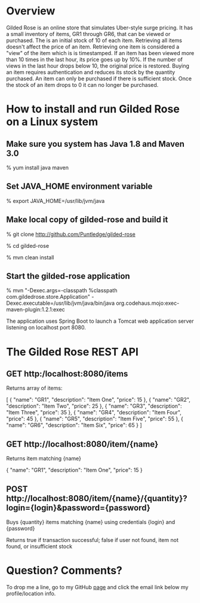 # Overview

Gilded Rose is an online store that simulates Uber-style surge pricing.
It has a small inventory of items, GR1 through GR6, that can be viewed or purchased.
The is an initial stock of 10 of each item.
Retrieving all items doesn't affect the price of an item.
Retrieving one item is considered a "view" of the item which is is timestamped.
If an item has been viewed more than 10 times in the last hour, its price goes up by 10%.
If the number of views in the last hour drops below 10, the original price is restored.
Buying an item requires authentication and reduces its stock by the quantity purchased.
An item can only be purchased if there is sufficient stock.
Once the stock of an item drops to 0 it can no longer be purchased.

# How to install and run Gilded Rose on a Linux system

## Make sure you system has Java 1.8 and Maven 3.0

% yum install java maven

## Set JAVA_HOME environment variable

% export JAVA_HOME=/usr/lib/jvm/java

## Make local copy of gilded-rose and build it

% git clone http://github.com/Puntledge/gilded-rose

% cd gilded-rose

% mvn clean install

## Start the gilded-rose application

% mvn "-Dexec.args=-classpath %classpath com.gildedrose.store.Application" -Dexec.executable=/usr/lib/jvm/java/bin/java org.codehaus.mojo:exec-maven-plugin:1.2.1:exec

The application uses Spring Boot to launch a Tomcat web application server listening on localhost port 8080.

# The Gilded Rose REST API

## GET http:/localhost:8080/items

Returns array of items:

[
    {
        "name": "GR1",
        "description": "Item One",
        "price": 15
    }, {
        "name": "GR2",
        "description": "Item Two",
        "price": 25
    }, {
        "name": "GR3",
        "description": "Item Three",
        "price": 35
    }, {
        "name": "GR4",
        "description": "Item Four",
        "price": 45
    }, {
        "name": "GR5",
        "description": "Item Five",
        "price": 55
    }, {
        "name": "GR6",
        "description": "Item Six",
        "price": 65
    }
]

## GET http://localhost:8080/item/{name}

Returns item matching {name}

{
    "name": "GR1",
    "description": "Item One",
    "price": 15
}

## POST http://localhost:8080/item/{name}/{quantity}?login={login}&password={password}

Buys {quantity} items matching {name} using credentials {login} and {password}

Returns true if transaction successful; false if user not found, item not found, or insufficient stock

# Question? Comments?

To drop me a line, go to my GitHub [page](http://github.com/Puntledge) and click the email link below my profile/location info.
